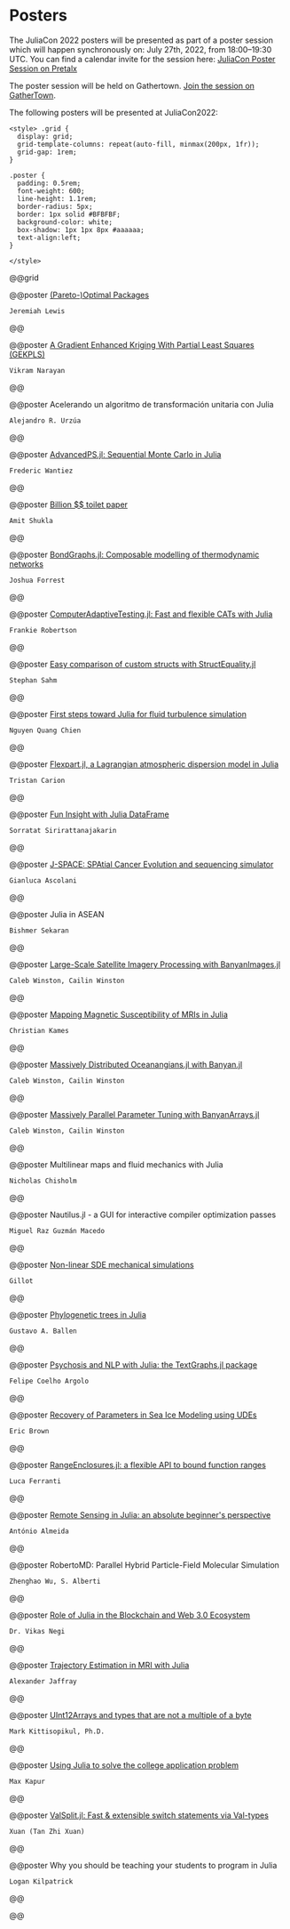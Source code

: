 # Posters

The JuliaCon 2022 posters will be presented as part of a poster session which will happen synchronously on: July 27th, 2022, from 18:00–19:30 UTC. You can find a calendar invite for the session here: [JuliaCon Poster Session on Pretalx](https://pretalx.com/juliacon-2022/talk/M7JDGG/)


The poster session will be held on Gathertown. [Join the session on GatherTown](https://app.gather.town/invite?token=2ucLB9IpmCAXZIex4Dvh2VFCeR6QLEdP).

The following posters will be presented at JuliaCon2022:
~~~
<style> .grid {
  display: grid;
  grid-template-columns: repeat(auto-fill, minmax(200px, 1fr));
  grid-gap: 1rem;
}

.poster {
  padding: 0.5rem;
  font-weight: 600;
  line-height: 1.1rem;
  border-radius: 5px;
  border: 1px solid #BFBFBF;
  background-color: white;
  box-shadow: 1px 1px 8px #aaaaaa;
  text-align:left;
}

</style>
~~~

@@grid

@@poster
	[(Pareto-)Optimal Packages](https://www.youtube.com/watch?v=foWB3jMqPK8)

	Jeremiah Lewis
@@


@@poster
	[A Gradient Enhanced Kriging With Partial Least Squares (GEKPLS)](https://www.youtube.com/watch?v=glABi8DvKPY)

	Vikram Narayan
@@


@@poster
	Acelerando un algoritmo de transformación unitaria con Julia

	Alejandro R. Urzúa
@@


@@poster
	[AdvancedPS.jl: Sequential Monte Carlo in Julia](https://www.youtube.com/watch?v=g7qkInVu41A)

	Frederic Wantiez
@@


@@poster
	[Billion \$\$ toilet paper](https://www.youtube.com/watch?v=-qYr3dAFADU)

	Amit Shukla
@@


@@poster
	[BondGraphs.jl: Composable modelling of thermodynamic networks](https://www.youtube.com/watch?v=oYBimt07JvU)

	Joshua Forrest
@@


@@poster
	[ComputerAdaptiveTesting.jl: Fast and flexible CATs with Julia](https://www.youtube.com/watch?v=0FOKLTV5OLw)

	Frankie Robertson
@@


@@poster
	[Easy comparison of custom structs with StructEquality.jl](https://www.youtube.com/watch?v=gPmmkEZyOIc)

	Stephan Sahm
@@


@@poster
	[First steps toward Julia for fluid turbulence simulation](https://www.youtube.com/watch?v=5plmzkUXtjM)

	Nguyen Quang Chien
@@


@@poster
	[Flexpart.jl, a Lagrangian atmospheric dispersion model in Julia](https://www.youtube.com/watch?v=YrhkXpehfh4)

	Tristan Carion
@@


@@poster
	[Fun Insight with Julia DataFrame](https://www.youtube.com/watch?v=1DHeexj1EKE)

	Sorratat Sirirattanajakarin
@@


@@poster
	[J-SPACE: SPAtial Cancer Evolution and sequencing simulator](https://www.youtube.com/watch?v=lh049EHylOc)

	Gianluca Ascolani
@@


@@poster
	Julia in ASEAN

	Bishmer Sekaran
@@


@@poster
	[Large-Scale Satellite Imagery Processing with BanyanImages.jl](https://www.youtube.com/watch?v=lh049EHylOc)

	Caleb Winston, Cailin Winston
@@


@@poster
	[Mapping Magnetic Susceptibility of MRIs in Julia](https://www.youtube.com/watch?v=y96D-kQVqs0)

	Christian Kames
@@


@@poster
	[Massively Distributed Oceanangians.jl with Banyan.jl](https://www.youtube.com/watch?v=tkiBdV0rWMc)

	Caleb Winston, Cailin Winston
@@


@@poster
	[Massively Parallel Parameter Tuning with BanyanArrays.jl](https://www.youtube.com/watch?v=O0jxAk1MOkI)

	Caleb Winston, Cailin Winston
@@


@@poster
	Multilinear maps and fluid mechanics with Julia

	Nicholas Chisholm
@@


@@poster
	Nautilus.jl - a GUI for interactive compiler optimization passes

	Miguel Raz Guzmán Macedo
@@


@@poster
	[Non-linear SDE mechanical simulations](https://www.youtube.com/watch?v=oDN286Vr0wA)

	Gillot
@@


@@poster
	[Phylogenetic trees in Julia](https://www.youtube.com/watch?v=tcLwgHEiyFM)

	Gustavo A. Ballen
@@


@@poster
	[Psychosis and NLP with Julia: the TextGraphs.jl package](https://www.youtube.com/watch?v=1Dufbmm9sqc)

	Felipe Coelho Argolo
@@


@@poster
	[Recovery of Parameters in Sea Ice Modeling using UDEs](https://youtu.be/pzVoHRYBahk)

	Eric Brown
@@

@@poster
	[RangeEnclosures.jl: a flexible API to bound function ranges](https://www.youtube.com/watch?v=hMIwqoLj6S8)

	Luca Ferranti
@@


@@poster
	[Remote Sensing in Julia: an absolute beginner's perspective](https://www.youtube.com/watch?v=g2ESPkLzyf0)

	António Almeida
@@


@@poster
	RobertoMD: Parallel Hybrid Particle-Field Molecular Simulation

	Zhenghao Wu, S. Alberti
@@


@@poster
	[Role of Julia in the Blockchain and Web 3.0 Ecosystem](https://www.youtube.com/watch?v=lwOxqK_Hhjw)

	Dr. Vikas Negi
@@


@@poster
	[Trajectory Estimation in MRI with Julia](https://www.youtube.com/watch?v=xjxMxqachxY)

	Alexander Jaffray
@@


@@poster
	[UInt12Arrays and types that are not a multiple of a byte](https://www.youtube.com/watch?v=YVcpjLUXwfE)

	Mark Kittisopikul, Ph.D.
@@


@@poster
	[Using Julia to solve the college application problem](https://www.youtube.com/watch?v=f55andwacEY)

	Max Kapur
@@


@@poster
	[ValSplit.jl: Fast & extensible switch statements via Val-types](https://www.youtube.com/watch?v=F9I3Uxk7n-I)

	Xuan (Tan Zhi Xuan)
@@


@@poster
	Why you should be teaching your students to program in Julia

	Logan Kilpatrick
@@

@@
